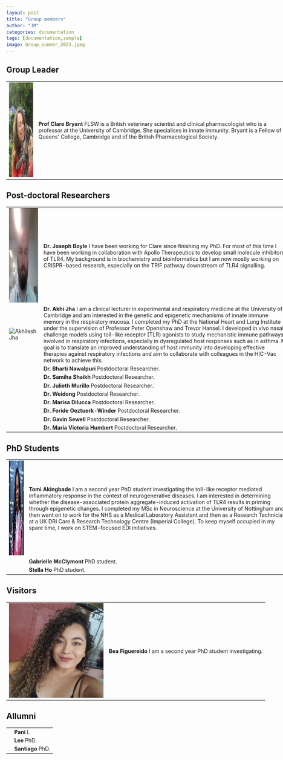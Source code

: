 ```yaml
---
layout: post
title: "Group members"
author: "JM"
categories: documentation
tags: [documentation,sample]
image: Group_summer_2023.jpeg
---
```

<style>
	input {
		border-top-style: hidden;
		border-right-style: hidden;
		border-left-style: hidden;
		border-bottom-style: groove;
		background-color: #eee;
	}

	.no-outline:focus {
		outline: none;
	}

	table {
		border-collapse: collapse; 
		width: 150%;
		border: 0px;
		margin-right: 300px;
	}	

	table td { border: 0px;
	}
</style>

## Group Leader
<table border="0" cellpadding="0" cellspacing="0"> 
	<tr>
		<td><img src="https://github.com/Inflammedlab/Bryant_website/blob/gh-pages/assets/img/clarebryantcat.jpeg" height = "250" alt = 'Professor Clare Bryant'></td>
		<td><b>Prof Clare Bryant</b> FLSW is a British veterinary scientist and clinical pharmacologist who is a professor at the University of Cambridge. She specialises in innate immunity. Bryant is a Fellow of Queens' College, Cambridge and of the British Pharmacological Society. </td>
	</tr>	
</table>


## Post-doctoral Researchers
<table border="0" cellspacing="0" cellpadding="0"> 

<tr>
		<td><img src="https://github.com/Inflammedlab/Bryant_website/blob/gh-pages/assets/img/Joe.jpg" alt='Joseph Boyle' height = "250"></td>
		<td><b>Dr. Joseph Boyle</b> I have been working for Clare since finishing my PhD. For most of this time I have been working in collaboration with Apollo Therapeutics to develop small molecule inhibitors of TLR4. My background is in biochemistry and bioinformatics but I am now mostly working on CRISPR-based research, especially on the TRIF pathway downstream of TLR4 signalling.</td>
	</tr>

<tr>
		<td><img src="https://otr.medschl.cam.ac.uk/files/media/akhilesh_jha_portrait_square_resize_1.jpg" alt='Akhilesh Jha' height = "250"></td>
		<td><b>Dr. Akhi Jha</b> I am a clinical lecturer in experimental and respiratory medicine at the University of Cambridge and am interested in the genetic and epigenetic mechanisms of innate immune memory in the respiratory mucosa. I completed my PhD at the National Heart and Lung Institute under the supervision of Professor Peter Openshaw and Trevor Hansel. I developed in vivo nasal challenge models using toll-like receptor (TLR) agonists to study mechanistic immune pathways involved in respiratory infections, especially in dysregulated host responses such as in asthma. My goal is to translate an improved understanding of host immunity into developing effective therapies against respiratory infections and aim to collaborate with colleagues in the HIC-Vac network to achieve this.</td>
	</tr>
<tr>
		<td>  </td>
		<td><b>Dr. Bharti Nawalpuri </b> Postdoctoral Researcher.</td>
	</tr>

<tr>
		<td>  </td>
		<td><b>Dr. Samiha Shaikh </b> Postdoctoral Researcher.</td>
	</tr>

<tr>
		<td>  </td>
		<td><b>Dr. Julieth Murillo</b> Postdoctoral Researcher.</td>
	</tr>

<tr>
		<td>  </td>
		<td><b>Dr. Weidong</b> Postdoctoral Researcher.</td>
	</tr>

<tr>
		<td>  </td>
		<td><b>Dr. Marisa Dilucca</b> Postdoctoral Researcher.</td>
	</tr>

<tr>
		<td>  </td>
		<td><b>Dr. Feride Oeztuerk-Winder </b> Postdoctoral Researcher.</td>
	</tr>

<tr>
		<td>  </td>
		<td><b>Dr. Gavin Sewell </b> Postdoctoral Researcher.</td>
	</tr>

<tr>
		<td>  </td>
		<td><b>Dr. Maria Victoria Humbert </b> Postdoctoral Researcher.</td>
	</tr>

</table>


## PhD Students
<table border="0" cellspacing="0" cellpadding="0"> 

<tr>
		<td><img src="https://github.com/Inflammedlab/Bryant_website/blob/gh-pages/assets/img/Tomi.jpeg" alt='Tomi Akingbade' height = "250"></td>
		<td><b>Tomi  Akingbade </b> I am a second year PhD student investigating the toll-like receptor mediated inflammatory response in the context of neurogenerative diseases. I am interested in determining whether the disease-associated protein aggregate-induced activation of TLR4 results in priming through epigenetic changes. I completed my MSc in Neuroscience at the University of Nottingham and then went on to work for the NHS as a Medical Laboratory Assistant and then as a Research Technician at a UK DRI Care & Research Technology Centre (Imperial College). To keep myself occupied in my spare time, I work on STEM-focused EDI initiatives.
</td>
	</tr>

<tr>
		<td>  </td>
		<td><b>  Gabrielle McClymont </b> PhD student.</td>
	</tr>
<tr>
		<td>  </td>
		<td><b> Stella Ho </b> PhD student.</td>
	</tr>


</table>




## Visitors
<table border="0" cellspacing="0" cellpadding="0"> 

<tr>
		<td><img src="https://github.com/Inflammedlab/Bryant_website/blob/gh-pages/assets/img/Bea.jpeg" alt='Beatriz Figuereido' height = "250"></td>
		<td><b>Bea Figuereido</b> I am a second year PhD student investigating.</td>
</tr>

</table>


## Allumni
<table border="0" cellspacing="0" cellpadding="0"> 

<tr>
		<td></td>
		<td><b>Pani </b> I.</td>
	</tr>

<tr>
		<td>  </td>
		<td><b>  Lee </b> PhD.</td>
	</tr>
<tr>
		<td>  </td>
		<td><b> Santiago </b> PhD.</td>
	</tr>
</table>

